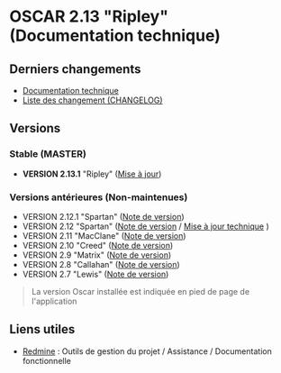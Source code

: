 # OSCAR 2.13 "Ripley" (Documentation technique)

## Derniers changements

- [Documentation technique](doc/index.md)
- [Liste des changement (CHANGELOG)](./CHANGELOG.md)

## Versions

### Stable (MASTER)
- **VERSION 2.13.1** "Ripley" ([Mise à jour](doc/versions/version-2.13.2-ripley-php8.md))
  
### Versions antérieures (Non-maintenues)
- VERSION 2.12.1 "Spartan" ([Note de version](doc/versions/version-2.12.1.md))
- VERSION 2.12 "Spartan" ([Note de version](doc/versions/version-2.12.md) / [Mise à jour technique](doc/upgrade-to-spartan.md) )
 - VERSION 2.11 "MacClane" ([Note de version](doc/versions/version-2.11.md))
 - VERSION 2.10 "Creed" ([Note de version](doc/versions/version-2.10.md))
 - VERSION 2.9 "Matrix" ([Note de version](doc/versions/version-2.9.md))
 - VERSION 2.8 "Callahan" ([Note de version](doc/versions/version-2.8.md))
 - VERSION 2.7 "Lewis" ([Note de version](doc/versions/version-2.7.md))
 
> La version Oscar installée est indiquée en pied de page de l'application 


## Liens utiles

 - [Redmine](https://redmine.unicaen.fr/Etablissement/projects/gestion-projet-oscar) : Outils de gestion du projet / Assistance / Documentation fonctionnelle


